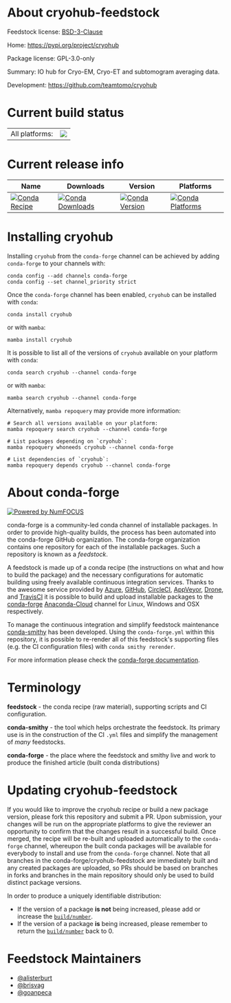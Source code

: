 About cryohub-feedstock
=======================

Feedstock license: [BSD-3-Clause](https://github.com/conda-forge/cryohub-feedstock/blob/main/LICENSE.txt)

Home: https://pypi.org/project/cryohub

Package license: GPL-3.0-only

Summary: IO hub for Cryo-EM, Cryo-ET and subtomogram averaging data.

Development: https://github.com/teamtomo/cryohub

Current build status
====================


<table><tr><td>All platforms:</td>
    <td>
      <a href="https://dev.azure.com/conda-forge/feedstock-builds/_build/latest?definitionId=17874&branchName=main">
        <img src="https://dev.azure.com/conda-forge/feedstock-builds/_apis/build/status/cryohub-feedstock?branchName=main">
      </a>
    </td>
  </tr>
</table>

Current release info
====================

| Name | Downloads | Version | Platforms |
| --- | --- | --- | --- |
| [![Conda Recipe](https://img.shields.io/badge/recipe-cryohub-green.svg)](https://anaconda.org/conda-forge/cryohub) | [![Conda Downloads](https://img.shields.io/conda/dn/conda-forge/cryohub.svg)](https://anaconda.org/conda-forge/cryohub) | [![Conda Version](https://img.shields.io/conda/vn/conda-forge/cryohub.svg)](https://anaconda.org/conda-forge/cryohub) | [![Conda Platforms](https://img.shields.io/conda/pn/conda-forge/cryohub.svg)](https://anaconda.org/conda-forge/cryohub) |

Installing cryohub
==================

Installing `cryohub` from the `conda-forge` channel can be achieved by adding `conda-forge` to your channels with:

```
conda config --add channels conda-forge
conda config --set channel_priority strict
```

Once the `conda-forge` channel has been enabled, `cryohub` can be installed with `conda`:

```
conda install cryohub
```

or with `mamba`:

```
mamba install cryohub
```

It is possible to list all of the versions of `cryohub` available on your platform with `conda`:

```
conda search cryohub --channel conda-forge
```

or with `mamba`:

```
mamba search cryohub --channel conda-forge
```

Alternatively, `mamba repoquery` may provide more information:

```
# Search all versions available on your platform:
mamba repoquery search cryohub --channel conda-forge

# List packages depending on `cryohub`:
mamba repoquery whoneeds cryohub --channel conda-forge

# List dependencies of `cryohub`:
mamba repoquery depends cryohub --channel conda-forge
```


About conda-forge
=================

[![Powered by
NumFOCUS](https://img.shields.io/badge/powered%20by-NumFOCUS-orange.svg?style=flat&colorA=E1523D&colorB=007D8A)](https://numfocus.org)

conda-forge is a community-led conda channel of installable packages.
In order to provide high-quality builds, the process has been automated into the
conda-forge GitHub organization. The conda-forge organization contains one repository
for each of the installable packages. Such a repository is known as a *feedstock*.

A feedstock is made up of a conda recipe (the instructions on what and how to build
the package) and the necessary configurations for automatic building using freely
available continuous integration services. Thanks to the awesome service provided by
[Azure](https://azure.microsoft.com/en-us/services/devops/), [GitHub](https://github.com/),
[CircleCI](https://circleci.com/), [AppVeyor](https://www.appveyor.com/),
[Drone](https://cloud.drone.io/welcome), and [TravisCI](https://travis-ci.com/)
it is possible to build and upload installable packages to the
[conda-forge](https://anaconda.org/conda-forge) [Anaconda-Cloud](https://anaconda.org/)
channel for Linux, Windows and OSX respectively.

To manage the continuous integration and simplify feedstock maintenance
[conda-smithy](https://github.com/conda-forge/conda-smithy) has been developed.
Using the ``conda-forge.yml`` within this repository, it is possible to re-render all of
this feedstock's supporting files (e.g. the CI configuration files) with ``conda smithy rerender``.

For more information please check the [conda-forge documentation](https://conda-forge.org/docs/).

Terminology
===========

**feedstock** - the conda recipe (raw material), supporting scripts and CI configuration.

**conda-smithy** - the tool which helps orchestrate the feedstock.
                   Its primary use is in the construction of the CI ``.yml`` files
                   and simplify the management of *many* feedstocks.

**conda-forge** - the place where the feedstock and smithy live and work to
                  produce the finished article (built conda distributions)


Updating cryohub-feedstock
==========================

If you would like to improve the cryohub recipe or build a new
package version, please fork this repository and submit a PR. Upon submission,
your changes will be run on the appropriate platforms to give the reviewer an
opportunity to confirm that the changes result in a successful build. Once
merged, the recipe will be re-built and uploaded automatically to the
`conda-forge` channel, whereupon the built conda packages will be available for
everybody to install and use from the `conda-forge` channel.
Note that all branches in the conda-forge/cryohub-feedstock are
immediately built and any created packages are uploaded, so PRs should be based
on branches in forks and branches in the main repository should only be used to
build distinct package versions.

In order to produce a uniquely identifiable distribution:
 * If the version of a package **is not** being increased, please add or increase
   the [``build/number``](https://docs.conda.io/projects/conda-build/en/latest/resources/define-metadata.html#build-number-and-string).
 * If the version of a package **is** being increased, please remember to return
   the [``build/number``](https://docs.conda.io/projects/conda-build/en/latest/resources/define-metadata.html#build-number-and-string)
   back to 0.

Feedstock Maintainers
=====================

* [@alisterburt](https://github.com/alisterburt/)
* [@brisvag](https://github.com/brisvag/)
* [@goanpeca](https://github.com/goanpeca/)

